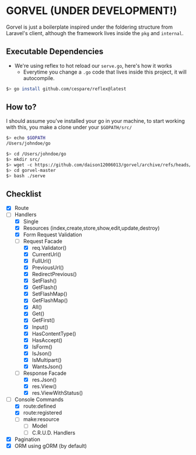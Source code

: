 # GORVEL (UNDER DEVELOPMENT!)

Gorvel is just a boilerplate inspired under the foldering structure from Laravel's client, although the framework lives inside the `pkg` and `internal`.

## Executable Dependencies

- We're using reflex to hot reload our `serve.go`, here's how it works
  - Everytime you change a `.go` code that lives inside this project, it will autocompile.

```bash
$> go install github.com/cespare/reflex@latest
```

## How to?

I should assume you've installed your go in your machine, to start working with this, you make a clone under your `$GOPATH/src/`

```bash
$> echo $GOPATH
/Users/johndoe/go

$> cd /Users/johndoe/go
$> mkdir src/
$> wget -c https://github.com/daison12006013/gorvel/archive/refs/heads/master.tar.gz -O - | tar -xz
$> cd gorvel-master
$> bash ./serve
```

## Checklist

- [x] Route
- [ ] Handlers
  - [x] Single
  - [x] Resources (index,create,store,show,edit,update,destroy)
  - [x] Form Request Validation
  - [ ] Request Facade
    - [x] req.Validator()
    - [x] CurrentUrl()
    - [x] FullUrl()
    - [x] PreviousUrl()
    - [x] RedirectPrevious()
    - [x] SetFlash()
    - [x] GetFlash()
    - [x] SetFlashMap()
    - [x] GetFlashMap()
    - [x] All()
    - [x] Get()
    - [x] GetFirst()
    - [x] Input()
    - [x] HasContentType()
    - [x] HasAccept()
    - [x] IsForm()
    - [x] IsJson()
    - [x] IsMultipart()
    - [x] WantsJson()
  - [ ] Response Facade
    - [x] res.Json()
    - [x] res.View()
    - [x] res.ViewWithStatus()
- [ ] Console Commands
  - [x] route:defined
  - [x] route:registered
  - [ ] make:resource
    - [ ] Model
    - [ ] C.R.U.D. Handlers
- [x] Pagination
- [x] ORM using gORM (by default)
